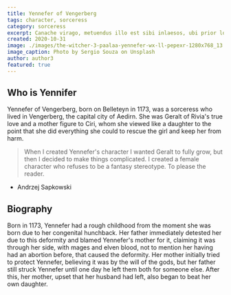 ```yaml
---
title: Yennefer of Vengerberg
tags: character, sorceress
category: sorceress
excerpt: Canache virago, metuendus illo est sibi inlaesos, ubi prior loca coniuge, illi pro. Vincere ferociaarva.
created: 2020-10-31
image: ./images/the-witcher-3-paalaa-yennefer-wx-ll-pepexr-1280x768_13.jpg
image_caption: Photo by Sergio Souza on Unsplash
author: author3
featured: true
---
```


## Who is Yennifer 

Yennefer of Vengerberg, born on Belleteyn in 1173, was a sorceress who lived in Vengerberg, the capital city of Aedirn. She was Geralt of Rivia's true love and a mother figure to Ciri, whom she viewed like a daughter to the point that she did everything she could to rescue the girl and keep her from harm.
>When I created Yennefer's character I wanted Geralt to fully grow, but then I decided to make things complicated. I created a female character who refuses to be a fantasy stereotype. To please the reader.
- Andrzej Sapkowski


## Biography

Born in 1173, Yennefer had a rough childhood from the moment she was born due to her congenital hunchback. Her father immediately detested her due to this deformity and blamed Yennefer's mother for it, claiming it was through her side, with mages and elven blood, not to mention her having had an abortion before, that caused the deformity. Her mother initially tried to protect Yennefer, believing it was by the will of the gods, but her father still struck Yennefer until one day he left them both for someone else. After this, her mother, upset that her husband had left, also began to beat her own daughter.

